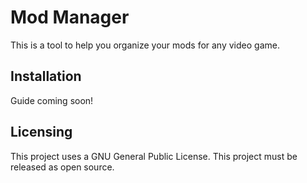 # Mod Manager
This is a tool to help you organize your mods for any video game.

## Installation
Guide coming soon!

## Licensing
This project uses a GNU General Public License. This project must be released as open source.
